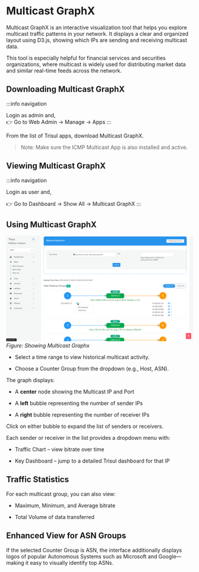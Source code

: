 # Multicast GraphX

Multicast GraphX is an interactive visualization tool that helps you explore multicast traffic patterns in your network. It displays a clear and organized layout using D3.js, showing which IPs are sending and receiving multicast data.

This tool is especially helpful for financial services and securities organizations, where multicast is widely used for distributing market data and similar real-time feeds across the network.

## Downloading Multicast GraphX

:::info navigation

Login as admin and,  
:point_right: Go to Web Admin &rarr; Manage &rarr; Apps
:::

From the list of Trisul apps, download Multicast GraphX.

>Note: Make sure the ICMP Multicast App is also installed and active.

## Viewing Multicast GraphX

:::info navigation

Login as user and,

:point_right: Go to Dashboard &rarr; Show All &rarr; Multicast GraphX
:::

## Using Multicast GraphX

![](images/multicast.png)  
*Figure: Showing Multicast Graphx*

- Select a time range to view historical multicast activity.

- Choose a Counter Group from the dropdown (e.g., Host, ASN).

The graph displays:

- A **center** node showing the Multicast IP and Port

- A **left** bubble representing the number of sender IPs

- A **right** bubble representing the number of receiver IPs

Click on either bubble to expand the list of senders or receivers.

Each sender or receiver in the list provides a dropdown menu with:

- Traffic Chart – view bitrate over time

- Key Dashboard – jump to a detailed Trisul dashboard for that IP

## Traffic Statistics

For each multicast group, you can also view:

- Maximum, Minimum, and Average bitrate

- Total Volume of data transferred

## Enhanced View for ASN Groups

If the selected Counter Group is ASN, the interface additionally displays logos of popular Autonomous Systems such as Microsoft and Google—making it easy to visually identify top ASNs.
